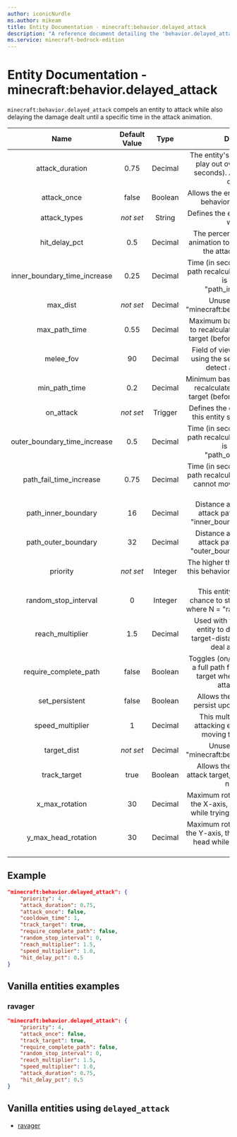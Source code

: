 ```yaml
---
author: iconicNurdle
ms.author: mikeam
title: Entity Documentation - minecraft:behavior.delayed_attack
description: "A reference document detailing the 'behavior.delayed_attack' entity goal"
ms.service: minecraft-bedrock-edition
---
```


# Entity Documentation - minecraft:behavior.delayed_attack

`minecraft:behavior.delayed_attack` compels an entity to attack while also delaying the damage dealt until a specific time in the attack animation.

| Name| Default Value| Type| Description |
|:-----------:|:-----------:|:-----------:|:-----------:|
| attack_duration| 0.75| Decimal| The entity's attack animation will play out over this duration (in seconds). Also controls attack cooldown. |
| attack_once| false| Boolean| Allows the entity to use this attack behavior, only once EVER. |
| attack_types|*not set*| String| Defines the entity types this entity will attack. |
| hit_delay_pct| 0.5| Decimal| The percentage into the attack animation to apply the damage of the attack (1.0 = 100%). |
| inner_boundary_time_increase| 0.25| Decimal| Time (in seconds) to add to attack path recalculation when the target is beyond the "path_inner_boundary". |
| max_dist|*not set*| Decimal| Unused. No effect on "minecraft:behavior.melee_attack". |
| max_path_time| 0.55| Decimal| Maximum base time (in seconds) to recalculate new attack path to target (before increases applied). |
| melee_fov| 90| Decimal| Field of view (in degrees) when using the sensing component to detect an attack target. |
| min_path_time| 0.2| Decimal| Minimum base time (in seconds) to recalculate new attack path to target (before increases applied). |
| on_attack|*not set*| Trigger| Defines the event to trigger when this entity successfully attacks. |
| outer_boundary_time_increase| 0.5| Decimal| Time (in seconds) to add to attack path recalculation when the target is beyond the "path_outer_boundary". |
| path_fail_time_increase| 0.75| Decimal| Time (in seconds) to add to attack path recalculation when this entity cannot move along the current path. |
| path_inner_boundary| 16| Decimal| Distance at which to increase attack path recalculation by "inner_boundary_tick_increase". |
| path_outer_boundary| 32| Decimal| Distance at which to increase attack path recalculation by "outer_boundary_tick_increase". |
|priority|*not set*|Integer|The higher the priority, the sooner this behavior will be executed as a goal.|
| random_stop_interval| 0| Integer| This entity will have a 1 in N chance to stop its current attack, where N = "random_stop_interval". |
| reach_multiplier| 1.5| Decimal| Used with the base size of the entity to determine minimum target-distance before trying to deal attack damage. |
| require_complete_path| false| Boolean| Toggles (on/off) the need to have a full path from the entity to the target when using this melee attack behavior. |
| set_persistent| false| Boolean| Allows the entity to be set to persist upon targeting a player |
| speed_multiplier| 1| Decimal| This multiplier modifies the attacking entity's speed when moving toward the target. |
| target_dist|*not set*| Decimal| Unused. No effect on "minecraft:behavior.melee_attack". |
| track_target| true| Boolean| Allows the entity to track the attack target, even if the entity has no sensing. |
| x_max_rotation| 30| Decimal| Maximum rotation (in degrees), on the X-axis, this entity can rotate while trying to look at the target. |
| y_max_head_rotation| 30| Decimal| Maximum rotation (in degrees), on the Y-axis, this entity can rotate its head while trying to look at the target. |

## Example

```json
"minecraft:behavior.delayed_attack": {
    "priority": 4,
    "attack_duration": 0.75,
    "attack_once": false,
    "cooldown_time": 1,
    "track_target": true,
    "require_complete_path": false,
    "random_stop_interval": 0,
    "reach_multiplier": 1.5,
    "speed_multiplier": 1.0,
    "hit_delay_pct": 0.5
}
```

## Vanilla entities examples

### ravager

```json
"minecraft:behavior.delayed_attack": {
    "priority": 4,
    "attack_once": false,
    "track_target": true,
    "require_complete_path": false,
    "random_stop_interval": 0,
    "reach_multiplier": 1.5,
    "speed_multiplier": 1.0,
    "attack_duration": 0.75,
    "hit_delay_pct": 0.5
}
```

## Vanilla entities using `delayed_attack`

- [ravager](../../../../Source/VanillaBehaviorPack_Snippets/entities/ravager.md)
